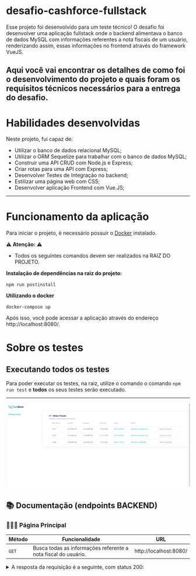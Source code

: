 # desafio-cashforce-fullstack

Esse projeto foi desenvolvido para um teste técnico!
O desafio foi desenvolver uma aplicação fullstack onde o backend alimentava o banco de dados MySQL com informações referentes a nota fiscais de um usuário, renderizando assim, essas informações no frontend através do framework VueJS.

Aqui você vai encontrar os detalhes de como foi o desenvolvimento do projeto e quais foram os requisitos técnicos necessários para a entrega do desafio.
---

# Habilidades desenvolvidas

Neste projeto, fui capaz de:

- Utilizar o banco de dados relacional MySQL;
- Utilizar o ORM Sequelize para trabalhar com o banco de dados MySQL;
- Construir uma API CRUD com Node.js e Express;
- Criar rotas para uma API com Express;
- Desenvolver Testes de Integração no backend;
- Estilizar uma página web com CSS;
- Desenvolver aplicação Frontend com Vue.JS;
   
---

# Funcionamento da aplicação

Para iniciar o projeto, é necessário possuir o [Docker](https://docs.docker.com/engine/install/ubuntu/) instalado.

⚠ **Atenção:** ⚠
- Todos os seguintes comandos devem ser realizados na RAIZ DO PROJETO.

**Instalação de dependências na raiz do projeto:** 

```
npm run postinstall
```

**Utilizando o docker**

```
docker-compose up
```


Após isso, você pode acessar a aplicação através do endereço http://localhost:8080/.

# Sobre os testes
## Executando todos os testes

Para poder executar os testes, na raiz, utilize o comando o comando `npm run test` e **todos** os seus testes serão executado.

---

<p align="center">
<img src="/image.png" width="600px" />
</p>

## 📚 Documentação (endpoints BACKEND)


### 👨🏻‍🦱 Página Principal
| Método | Funcionalidade                            | URL                        |
| ------ | ----------------------------------------- | -------------------------- |
| `GET`  | Busca todas as informações referente a nota fiscal do usuário. | http://localhost:8080/ |

<details>
  <summary>A resposta da requisição é a seguinte, com status 200:</summary>

```json
[
  {
    "id": 1,
    "nNf": "18153",
    "emissionDate": "2020-10-30T11:00:00-03:00",
    "value": "198450",
    "orderStatusBuyer": "0",
    "buyer": {
      "name": "SACADO 001"
    },
    "provider": {
      "name": "CEDENTE 002",
      "tradingName": "CEDENTE 002 LTDA",
      "cnpj": {
        "number": "00000000000002"
      }
    }
  },
  {
    "id": 2,
    "nNf": "18157",
    "emissionDate": "2020-11-04T15 :32:35-02:00",
    "value": "168850",
    "orderStatusBuyer": "0",
    "buyer": {
      "name": "SACADO 001"
    },
    "provider": {
      "name": "CEDENTE 002",
      "tradingName": "CEDENTE 002 LTDA",
      "cnpj": {
        "number": "00000000000002"
      }
    }
  },
  {
    "id": 3,
    "nNf": "18184",
    "emissionDate": "2020-11-10",
    "value": "222795",
    "orderStatusBuyer": "7",
    "buyer": {
      "name": "SACADO 001"
    },
    "provider": {
      "name": "CEDENTE 002",
      "tradingName": "CEDENTE 002 LTDA",
      "cnpj": {
        "number": "00000000000002"
      }
    }
  }
]
```

</details>
<br>
<br>